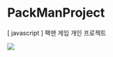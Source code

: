 # PackManProject
[ javascript ] 팩맨 게임 개인 프로젝트

<img src="https://postfiles.pstatic.net/MjAxOTA1MDZfMjQ2/MDAxNTU3MTIxNjM2ODY3.tYIAyDzRQJm3Ods4EFt_L-YK5x7cBoVnnmL9IMw1f4Ig.dVzW6N5GQ_2n92fb9eWe_8GkdReXzCtyv0a3U5BX7fUg.PNG.kwjing93/image.png?type=w966">
